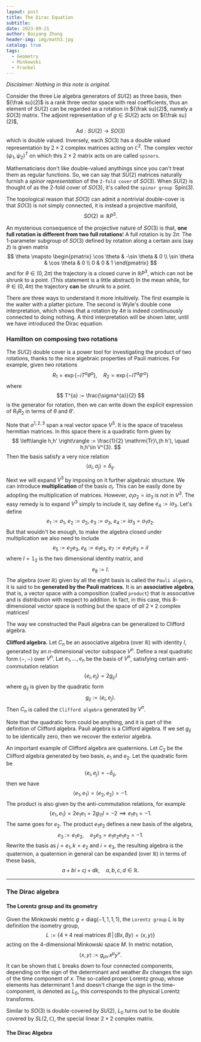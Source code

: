 ```yaml
---
layout: post
title: The Dirac Equation
subtitle: 
date: 2023-09-21
author: Baiyang Zhang
header-img: img/math3.jpg
catalog: true
tags:
  - Geometry
  - Minkowski
  - Frankel
---
```


*Disclaimer: Nothing in this note is original.*

Consider the three Lie algebra generators of $SU(2)$ as three basis, then ${\frak su}(2)$ is a rank three vector space with real coefficients, thus an element of $SU(2)$ can be regarded as a rotation in ${\frak su}(2)$, namely a $SO(3)$ matrix. The adjoint representation of $g\in SU(2)$ acts on ${\frak su}(2)$, 
$$
\text{Ad}: SU(2)\to SO(3)
$$
which is double valued. Inversely, each $SO(3)$ has a double valued representation by $2\times 2$ complex matrices acting on $\mathbb{C}^{2}$. The complex vector $(\psi_ {1},\psi_ {2})^{T}$ on which this $2\times 2$ matrix acts on are called `spinors`.

Mathematicians don't like double-valued anythings since you can't treat them as regular functions. So, we can say that $SU(2)$ matrices naturally furnish a *spinor representation* of the `2-fold cover` of $SO(3)$. When $SU(2)$ is thought of as the 2-fold cover of $SO(3)$, it's called the `spinor group `$\text{Spin}(3)$.

The topological reason that $SO(3)$ can admit a nontrivial double-cover is that $SO(3)$ is not simply connected, it is instead a projective manifold,
$$
SO(2) \cong \mathbb{R}P^{3}.
$$

An mysterious consequence of the projective nature of $SO(3)$ is that, **one full rotation is different from two full rotations**! A full rotation is by $2\pi$. The 1-parameter subgroup of $SO(3)$ defined by rotation along a certain axis (say $\hat{z}$) is given matrix
$$
\theta \mapsto \begin{pmatrix}
\cos \theta & -\sin \theta  & 0 \\
\sin \theta & \cos \theta & 0 \\
0 & 0 & 1
\end{pmatrix}
$$
and for $\theta \in (0,2\pi)$ the trajectory is a closed curve in $\mathbb{R} P^{3}$, which can not be shrunk to a point. (This statement is a little abstract) In the mean while, for $\theta \in(0,4\pi)$ the trajectory **can** be shrunk to a point. 

There are three ways to understand it more intuitively. The first example is the waiter with a platter picture. The second is Wyle's double cone interpretation, which shows that a rotation by $4\pi$ is indeed continuously connected to doing nothing. A third interpretation will be shown later, until we have introduced the Dirac equation.

### Hamilton on composing two rotations

The $SU(2)$ double cover is a power tool for investigating the product of two rotations, thanks to the nice algebraic properties of Pauli matrices. For example, given two rotations 
$$
R_ {1} = \exp \left\{ -i T^{a} \theta^{a} \right\} ,\quad  R_ {2} = \exp \left\{ -i T^{a}\theta'^{a} \right\}
$$
where 
$$
T^{a} := \frac{\sigma^{a}}{2}
$$
is the generator for rotation, then we can write down the explicit expression of $R_ {1}R_ {2}$ in terms of $\theta$ and $\theta'$. 

Note that $\sigma^{1,2,3}$ span a real vector space $V^{3}$. It is the space of traceless hermitian matrices. In this space there is a quadratic form given by 
$$
\left\langle h,h' \right\rangle := \frac{1}{2} \mathrm{Tr}\,(h h'), \quad  h,h'\in V^{3}.
$$
Then the basis satisfy a very nice relation
$$
\left\langle \sigma_ {i},\sigma _ {j}  \right\rangle = \delta_ {ij}.
$$

Next we will expand $V^{3}$ by imposing on it further algebraic structure. We can introduce **multiplication** of the basis $\sigma_ {i}$. This can be easily done by adopting the multiplication of matrices. However, $\sigma_ {i}\sigma_ {2}=i\sigma_ {3}$ is not in $V^{3}$. The easy remedy is to expand $V^{3}$ simply to include it, say define $e_ {4}:=i\sigma_ {3}$. Let's define
$$
e_ {1}:=\sigma_ {1},\; e_ {2}:= \sigma_ {2}, \; e_ {3}:=\sigma_ {3},\; e_ {4}:=i\sigma_ {3}=\sigma_ {1}\sigma_ {2}.
$$
But that wouldn't be enough, to make the algebra closed under multiplication we also need to include
$$
e_ {5}:= e_ {2}e_ {3}, \; e_ {6}:= e_ {1}e_ {3},\; e_ {7}:=e_ {1}e_ {2}e_ {3}=i I
$$
where $I=\mathbb{1}_ {2}$ is the two dimensional identity matrix, and 
$$
e_ {8}:= I.
$$
The algebra (over $\mathbb{R}$) given by all the eight basis is called the `Pauli algebra`, it is said to be **generated by the Pauli matrices.** It is an **associative algebra**, that is, a vector space with a composition (called `product`) that is associative and is distribution with respect to addition. In fact, in this case, this $8$-dimensional vector space is nothing but the space of *all* $2\times 2$ complex matrices!

The way we constructed the Pauli algebra can be generalized to Clifford algebra.

**Clifford algebra.** Let $C_ {n}$ be an associative algebra (over $\mathbb{R}$) with identity $I$, generated by an $n$-dimensional vector subspace $V^{n}$. Define a real quadratic form $\left\langle -,- \right\rangle$ over $V^{n}$. Let $e_ {1},\dots,e_ {n}$ be the basis of $V^{n}$, satisfying certain anti-commutation relation
$$
\left\{ e_ {i} ,e_ {j} \right\}  =2 g_ {ij} \,I
$$
where $g_ {ij}$ is given by the quadratic form
$$
g_ {ij} := \left\langle e_ {i},e_ {j}  \right\rangle .
$$
Then $C_ {n}$ is called the `Clifford algebra` generated by $V^{n}$.

Note that the quadratic form could be anything, and it is part of the definition of Clifford algebra. Pauli algebra is a Clifford algebra. If we set $g_ {ij}$ to be identically zero, then we recover the exterior algebra. 

An important example of Clifford algebra are quaternions. Let $C_ {2}$ be the Clifford algebra generated by two basis, $e_ {1}$ and $e_ {2}$. Let the quadratic form be 
$$
\left\langle e_ {i} ,e_ {j}  \right\rangle =-\delta_ {ij},
$$
then we have 
$$
\left\langle e_ {1},e_ {1} \right\rangle =\left\langle e_ {2},e_ {2} \right\rangle =-1.
$$
The product is also given by the anti-commutation relations, for example
$$
\left\{ e_ {1},e_ {1} \right\} = 2 e_ {1}e_ {1}=2g_ {11}I = -2\implies e_ {1}e_ {1}=-1.
$$
The same goes for $e_ {2}$. The product $e_ {1}e_ {2}$ defines a new basis of the algebra,
$$
e_ {3}:=e_ {1}e_ {2}, \quad  e_ {3}e_ {3}=e_ {1}e_ {2}e_ {1}e_ {2}=-1.
$$
Rewrite the basis as $j=e_ {1},k=e_ {2}$ and $i=e_ {3}$, the resulting algebra is the quaternion, a quaternion in general can be expanded (over $\mathbb{R}$) in terms of these basis,
$$
a+bi+cj+dk,\quad  a,b,c,d \in \mathbb{R}.
$$

- - -

### The Dirac algebra

#### The Lorentz group and its geometry

Given the Minkowski metric $g=\text{diag}(-1,1,1,1)$, the `Lorentz group` $L$ is by definition the isometry group, 
$$
L := \left\{ 4\times 4 \text{ real matrices }B \,\middle\vert\, \left\langle Bx,By \right\rangle=\left\langle x,y \right\rangle   \right\}
$$
acting on the 4-dimensional Minkowski space $M$. In metric notation, 
$$
\left\langle x,y \right\rangle := g_ {\mu \nu} \, x^{\mu}y^{\nu}.
$$
It can be shown that $L$ breaks down to four connected components, depending on the sign of the determinant and weather $Bx$ changes the sign of the time component of $x$. The so-called proper Lorentz group, whose elements has determinant $1$ and doesn't change the sign in the time-component, is denoted as $L_ {0}$, this corresponds to the physical Lorentz transforms.

Similar to $SO(3)$ is double-covered by $SU(2)$, $L_ {0}$ turns out to be double covered by $SL(2,\mathbb{C})$, the special linear $2\times 2$ complex matrix. 


#### The Dirac Algebra

